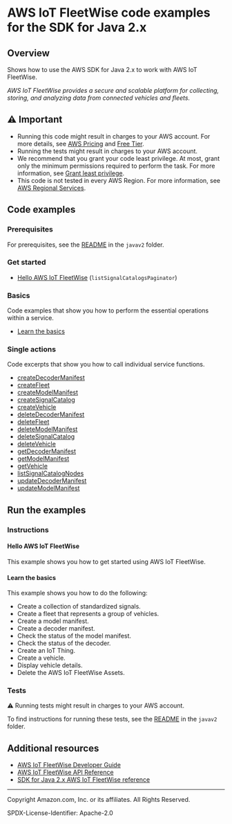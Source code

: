 # AWS IoT FleetWise code examples for the SDK for Java 2.x

## Overview

Shows how to use the AWS SDK for Java 2.x to work with AWS IoT FleetWise.

<!--custom.overview.start-->
<!--custom.overview.end-->

_AWS IoT FleetWise provides a secure and scalable platform for collecting, storing, and analyzing data from connected vehicles and fleets._

## ⚠ Important

* Running this code might result in charges to your AWS account. For more details, see [AWS Pricing](https://aws.amazon.com/pricing/) and [Free Tier](https://aws.amazon.com/free/).
* Running the tests might result in charges to your AWS account.
* We recommend that you grant your code least privilege. At most, grant only the minimum permissions required to perform the task. For more information, see [Grant least privilege](https://docs.aws.amazon.com/IAM/latest/UserGuide/best-practices.html#grant-least-privilege).
* This code is not tested in every AWS Region. For more information, see [AWS Regional Services](https://aws.amazon.com/about-aws/global-infrastructure/regional-product-services).

<!--custom.important.start-->
<!--custom.important.end-->

## Code examples

### Prerequisites

For prerequisites, see the [README](../../README.md#Prerequisites) in the `javav2` folder.


<!--custom.prerequisites.start-->
<!--custom.prerequisites.end-->

### Get started

- [Hello AWS IoT FleetWise](src/main/java/com/example/fleetwise/HelloFleetwise.java#L12) (`listSignalCatalogsPaginator`)


### Basics

Code examples that show you how to perform the essential operations within a service.

- [Learn the basics](src/main/java/com/example/fleetwise/scenario/FleetwiseScenario.java)


### Single actions

Code excerpts that show you how to call individual service functions.

- [createDecoderManifest](src/main/java/com/example/fleetwise/scenario/FleetwiseActions.java#L167)
- [createFleet](src/main/java/com/example/fleetwise/scenario/FleetwiseActions.java#L741)
- [createModelManifest](src/main/java/com/example/fleetwise/scenario/FleetwiseActions.java#L660)
- [createSignalCatalog](src/main/java/com/example/fleetwise/scenario/FleetwiseActions.java#L60)
- [createVehicle](src/main/java/com/example/fleetwise/scenario/FleetwiseActions.java#L346)
- [deleteDecoderManifest](src/main/java/com/example/fleetwise/scenario/FleetwiseActions.java#L238)
- [deleteFleet](src/main/java/com/example/fleetwise/scenario/FleetwiseActions.java#L711)
- [deleteModelManifest](src/main/java/com/example/fleetwise/scenario/FleetwiseActions.java#L574)
- [deleteSignalCatalog](src/main/java/com/example/fleetwise/scenario/FleetwiseActions.java#L605)
- [deleteVehicle](src/main/java/com/example/fleetwise/scenario/FleetwiseActions.java#L268)
- [getDecoderManifest](src/main/java/com/example/fleetwise/scenario/FleetwiseActions.java#L380)
- [getModelManifest](src/main/java/com/example/fleetwise/scenario/FleetwiseActions.java#L443)
- [getVehicle](src/main/java/com/example/fleetwise/scenario/FleetwiseActions.java#L506)
- [listSignalCatalogNodes](src/main/java/com/example/fleetwise/scenario/FleetwiseActions.java#L636)
- [updateDecoderManifest](src/main/java/com/example/fleetwise/scenario/FleetwiseActions.java#L321)
- [updateModelManifest](src/main/java/com/example/fleetwise/scenario/FleetwiseActions.java#L298)


<!--custom.examples.start-->
<!--custom.examples.end-->

## Run the examples

### Instructions


<!--custom.instructions.start-->
<!--custom.instructions.end-->

#### Hello AWS IoT FleetWise

This example shows you how to get started using AWS IoT FleetWise.


#### Learn the basics

This example shows you how to do the following:

- Create a collection of standardized signals.
- Create a fleet that represents a group of vehicles.
- Create a model manifest.
- Create a decoder manifest.
- Check the status of the model manifest.
- Check the status of the decoder.
- Create an IoT Thing.
- Create a vehicle.
- Display vehicle details.
- Delete the AWS IoT FleetWise Assets.

<!--custom.basic_prereqs.iotfleetwise_Scenario.start-->
<!--custom.basic_prereqs.iotfleetwise_Scenario.end-->


<!--custom.basics.iotfleetwise_Scenario.start-->
<!--custom.basics.iotfleetwise_Scenario.end-->


### Tests

⚠ Running tests might result in charges to your AWS account.


To find instructions for running these tests, see the [README](../../README.md#Tests)
in the `javav2` folder.



<!--custom.tests.start-->
<!--custom.tests.end-->

## Additional resources

- [AWS IoT FleetWise Developer Guide](https://docs.aws.amazon.com/iot-fleetwise/latest/developerguide/what-is-fleetwise.html)
- [AWS IoT FleetWise API Reference](https://docs.aws.amazon.com/iot-fleetwise/latest/APIReference/Welcome.html)
- [SDK for Java 2.x AWS IoT FleetWise reference](https://sdk.amazonaws.com/java/api/latest/software/amazon/awssdk/services/iotsitewise/package-summary.html)

<!--custom.resources.start-->
<!--custom.resources.end-->

---

Copyright Amazon.com, Inc. or its affiliates. All Rights Reserved.

SPDX-License-Identifier: Apache-2.0
